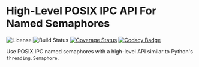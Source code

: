 # High-Level POSIX IPC API For Named Semaphores

![License](https://img.shields.io/github/license/johacks/named-semaphores)
![Build Status](https://github.com/johacks/named-semaphores/actions/workflows/main.yml/badge.svg)
[![Coverage Status](https://codecov.io/gh/johacks/named-semaphores/branch/main/graph/badge.svg)](https://codecov.io/gh/johacks/named-semaphores)
[![Codacy Badge](https://app.codacy.com/project/badge/Grade/0c27d0f8d27a468598813292178b4881)](https://app.codacy.com/gh/johacks/named-semaphores/dashboard?utm_source=gh&utm_medium=referral&utm_content=&utm_campaign=Badge_grade)

Use POSIX IPC named semaphores with a high-level API similar to Python's `threading.Semaphore`.